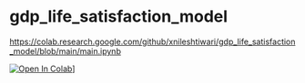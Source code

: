 # gdp_life_satisfaction_model

https://colab.research.google.com/github/xnileshtiwari/gdp_life_satisfaction_model/blob/main/main.ipynb

[![Open In Colab](https://colab.research.google.com/assets/colab-badge.svg)]([https://colab.research.google.com/github/xnileshtiwari/gdp_life_satisfaction_model/blob/main/main.ipynb)]

